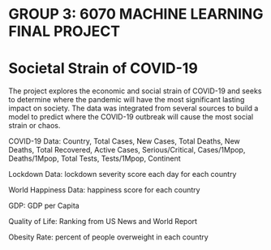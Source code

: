 # GROUP 3: 6070 MACHINE LEARNING FINAL PROJECT
# Societal Strain of COVID-19


The project explores the economic and social strain of COVID-19 and seeks to determine where the pandemic will have the most significant lasting impact on society. The data was integrated from several sources to build a model to predict where the COVID-19 outbreak will cause the most social strain or chaos.


COVID-19 Data: Country, Total Cases, New Cases, Total Deaths, New Deaths, Total Recovered, Active Cases, Serious/Critical, Cases/1Mpop, Deaths/1Mpop, Total Tests, Tests/1Mpop, Continent

Lockdown Data: lockdown severity score each day for each country

World Happiness Data: happiness score for each country

GDP: GDP per Capita

Quality of Life: Ranking from US News and World Report

Obesity Rate: percent of people overweight in each country
